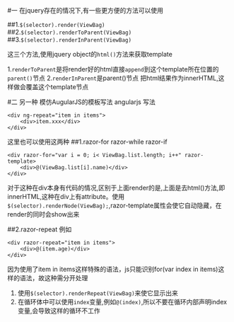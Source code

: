 #一 在jquery存在的情况下,有一些更方便的方法可以使用

##1.`$(selector).render(ViewBag)`
##2.`$(selector).renderToParent(ViewBag)`
##3.`$(selector).renderInParent(ViewBag)`

这三个方法,使用jquery object的`html()`方法来获取template

1.`renderToParent`是将render好的html直接`append`到这个template所在位置的`parent()`节点
2.`renderInParent`是parent()节点 把html结果作为innerHTML,这样做会覆盖这个template节点

#二 另一种 模仿AugularJS的模板写法
angularjs 写法

    <div ng-repeat="item in items">
        <div>item.xxx</div>
    </div>

这里也可以使用这两种
##1.razor-for razor-while razor-if
    
    <div razor-for="var i = 0; i< ViewBag.list.length; i++" razor-template>
        <div>@(ViewBag.list[i].name)</div>
    </div>
对于这种在div本身有代码的情况,区别于上面render的是,上面是去html()方法,即innerHTML,这种在div上有attribute。使用`$(selector).renderNode(ViewBag);`,razor-template属性会使它自动隐藏，在render的同时会show出来

##2.razor-repeat
例如
    
    <div razor-repeat="item in items">
        <div>@(item.age)</div>
    </div>

因为使用了item in items这样特殊的语法，js只能识别for(var index in items)这样的语法，故这种需分开处理
1. 使用`$(selector).renderRepeat(ViewBag)`来使它显示出来
2. 在循环体中可以使用`index`变量,例如`@(index)`,所以不要在循环内部声明index变量,会导致这样的循环不工作